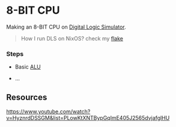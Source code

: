# 8-BIT CPU

Making an 8-BIT CPU on [Digital Logic Simulator](https://github.com/SebLague/Digital-Logic-Sim).


> How I run DLS on NixOS? check my [flake](https://github.com/regalk13/digital-logic-sim-flake)

### Steps

- Basic [ALU](https://github.com/regalk13/cpu8bits-dls/tree/main/learning/alu)

- ...

## Resources

https://www.youtube.com/watch?v=HyznrdDSSGM&list=PLowKtXNTBypGqImE405J2565dvjafglHU